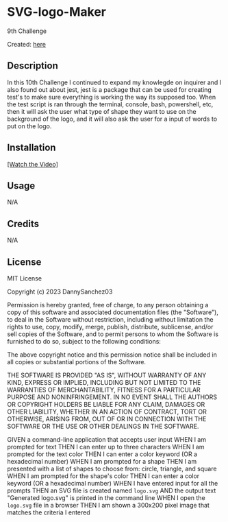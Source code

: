 # SVG-logo-Maker
9th Challenge

Created: [here](https://dannysanchez03.github.io/10ModChallenge/)

## Description

In this 10th Challenge I continued to expand my knowlegde on inquirer and I also found out about jest, jest is a package that can be used for creating test's to make sure everything is working the way its supposed too. When the test script is ran through the terminal, console, bash, powershell, etc, then it will ask the user what type of shape they want to use on the background of the logo, and it will also ask the user for a input of words to put on the logo.

## Installation

[[Watch the Video]](https://drive.google.com/file/d/1Mufyu572i0AZAFUwCoZPWNYDEAfxECU5/view)


## Usage

N/A

## Credits

N/A

## License

MIT License

Copyright (c) 2023 DannySanchez03

Permission is hereby granted, free of charge, to any person obtaining a copy
of this software and associated documentation files (the "Software"), to deal
in the Software without restriction, including without limitation the rights
to use, copy, modify, merge, publish, distribute, sublicense, and/or sell
copies of the Software, and to permit persons to whom the Software is
furnished to do so, subject to the following conditions:

The above copyright notice and this permission notice shall be included in all
copies or substantial portions of the Software.

THE SOFTWARE IS PROVIDED "AS IS", WITHOUT WARRANTY OF ANY KIND, EXPRESS OR
IMPLIED, INCLUDING BUT NOT LIMITED TO THE WARRANTIES OF MERCHANTABILITY,
FITNESS FOR A PARTICULAR PURPOSE AND NONINFRINGEMENT. IN NO EVENT SHALL THE
AUTHORS OR COPYRIGHT HOLDERS BE LIABLE FOR ANY CLAIM, DAMAGES OR OTHER
LIABILITY, WHETHER IN AN ACTION OF CONTRACT, TORT OR OTHERWISE, ARISING FROM,
OUT OF OR IN CONNECTION WITH THE SOFTWARE OR THE USE OR OTHER DEALINGS IN THE
SOFTWARE.

GIVEN a command-line application that accepts user input
WHEN I am prompted for text
THEN I can enter up to three characters
WHEN I am prompted for the text color
THEN I can enter a color keyword (OR a hexadecimal number)
WHEN I am prompted for a shape
THEN I am presented with a list of shapes to choose from: circle, triangle, and square
WHEN I am prompted for the shape's color
THEN I can enter a color keyword (OR a hexadecimal number)
WHEN I have entered input for all the prompts
THEN an SVG file is created named `logo.svg`
AND the output text "Generated logo.svg" is printed in the command line
WHEN I open the `logo.svg` file in a browser
THEN I am shown a 300x200 pixel image that matches the criteria I entered
